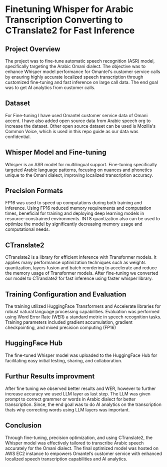 # Finetuning Whisper for Arabic Transcription Converting to CTranslate2 for Fast Inference

## Project Overview
The project was to fine-tune automatic speech recognition (ASR) model, specifically targeting the Arabic Omani dialect. The objective was to enhance Whisper model performance for Omantel's customer service calls by ensuring highly accurate localized speech transcription through customized fine-tuning and fast inference on large call data. The end goal was to get AI analytics from  customer calls.

## Dataset
For Fine-tuning I have used Omantel customer service data of Omani accent. I have also added open source data from Arabic speech org to increase the dataset. Other open source dataset can be used is Mozilla's Common Voice, which is used in this repo guide as our data was confidential.

## Whisper Model and Fine-tuning
Whisper is an ASR model for multilingual support. Fine-tuning specifically targeted Arabic language patterns, focusing on nuances and phonetics unique to the Omani dialect, improving localized transcription accuracy.


## Precision Formats
FP16 was used to speed up computations during both training and inference. Using FP16 reduced memory requirements and computation times, beneficial for training and deploying deep learning models in resource-constrained environments. INT8 quantization also can be used to optimize the model by significantly decreasing memory usage and computational needs.

## CTranslate2
CTranslate2 is a library for efficient inference with Transformer models. It applies many performance optimization techniques such as weights quantization, layers fusion and batch reordering to accelerate and reduce the memory usage of Transformer models.
After fine-tuning we converted our model to CTranslate2 for fast inference using faster whisper library.


## Training Configuration and Evaluation
The training utilized HuggingFace Transformers and Accelerate libraries for robust natural language processing capabilities. Evaluation was performed using Word Error Rate (WER) a standard metric in speech recognition tasks. Training parameters included gradient accumulation, gradient checkpointing, and mixed precision computing (FP16)

## HuggingFace Hub
The fine-tuned Whisper model was uploaded to the HuggingFace Hub for facilitating easy initial testing, sharing, and collaboration.

## Furthur Results improvment 
After fine tuning we observed better results and WER, however to further increase accuracy we used LLM layer as last step. The LLM was given prompt to correct grammer or words in Arabic dialect for better transcription. Since, the end goal was to do AI analytics on the transcription thats why correcting words using LLM layers was important.


## Conclusion
Through fine-tuning, precision optimization, and using CTranslate2, the Whisper model was effectively tailored to transcribe Arabic speech accurately for the Omani dialect. The final optimized model was hosted on AWS EC2 instance to empowers Omantel’s customer service with enhanced localized speech transcription capabilities and AI analytics.













